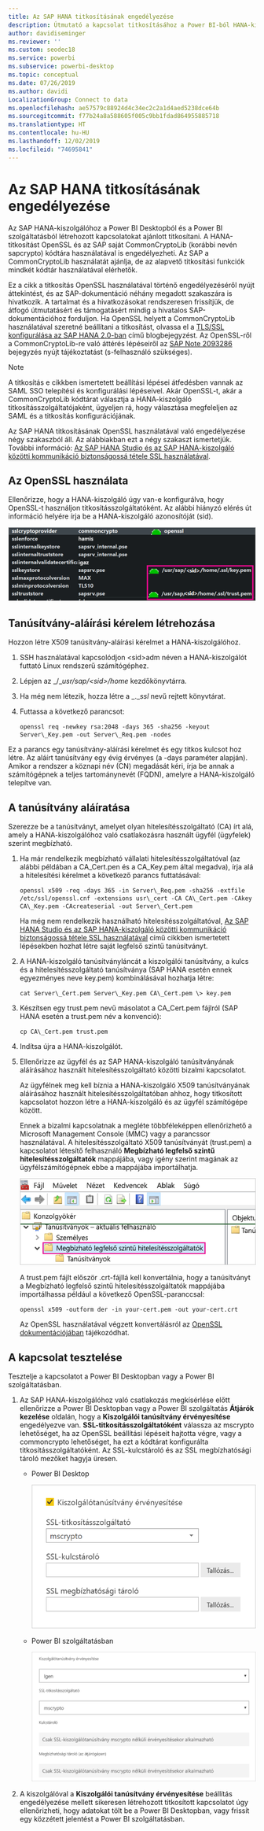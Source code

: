 ```yaml
---
title: Az SAP HANA titkosításának engedélyezése
description: Útmutató a kapcsolat titkosításához a Power BI-ból HANA-kiszolgálóhoz SAML SSO használatával való csatlakozáskor.
author: davidiseminger
ms.reviewer: ''
ms.custom: seodec18
ms.service: powerbi
ms.subservice: powerbi-desktop
ms.topic: conceptual
ms.date: 07/26/2019
ms.author: davidi
LocalizationGroup: Connect to data
ms.openlocfilehash: ae57579c88924d4c34ec2c2a1d4aed5238dce64b
ms.sourcegitcommit: f77b24a8a588605f005c9bb1fdad864955885718
ms.translationtype: HT
ms.contentlocale: hu-HU
ms.lasthandoff: 12/02/2019
ms.locfileid: "74695841"
---
```

# <a name="enable-encryption-for-sap-hana"></a>Az SAP HANA titkosításának engedélyezése

Az SAP HANA-kiszolgálóhoz a Power BI Desktopból és a Power BI szolgáltatásból létrehozott kapcsolatokat ajánlott titkosítani. A HANA-titkosítást OpenSSL és az SAP saját CommonCryptoLib (korábbi nevén sapcrypto) kódtára használatával is engedélyezheti. Az SAP a CommonCryptoLib használatát ajánlja, de az alapvető titkosítási funkciók mindkét kódtár használatával elérhetők.

Ez a cikk a titkosítás OpenSSL használatával történő engedélyezéséről nyújt áttekintést, és az SAP-dokumentáció néhány megadott szakaszára is hivatkozik. A tartalmat és a hivatkozásokat rendszeresen frissítjük, de átfogó útmutatásért és támogatásért mindig a hivatalos SAP-dokumentációhoz forduljon. Ha OpenSSL helyett a CommonCryptoLib használatával szeretné beállítani a titkosítást, olvassa el a [TLS/SSL konfigurálása az SAP HANA 2.0-ban](https://blogs.sap.com/2018/11/13/how-to-configure-tlsssl-in-sap-hana-2.0/) című blogbejegyzést. Az OpenSSL-ről a CommonCryptoLib-re való áttérés lépéseiről az [SAP Note 2093286](https://launchpad.support.sap.com/#/notes/2093286) bejegyzés nyújt tájékoztatást (s-felhasználó szükséges).

> [!NOTE]
> A titkosítás e cikkben ismertetett beállítási lépései átfedésben vannak az SAML SSO telepítési és konfigurálási lépéseivel. Akár OpenSSL-t, akár a CommonCryptoLib kódtárat választja a HANA-kiszolgáló titkosításszolgáltatójaként, ügyeljen rá, hogy választása megfeleljen az SAML és a titkosítás konfigurációjának.

Az SAP HANA titkosításának OpenSSL használatával való engedélyezése négy szakaszból áll. Az alábbiakban ezt a négy szakaszt ismertetjük.  További információ: [Az SAP HANA Studio és az SAP HANA-kiszolgáló közötti kommunikáció biztonságossá tétele SSL használatával](https://blogs.sap.com/2015/09/28/securing-the-communication-between-sap-hana-studio-and-sap-hana-server-through-ssl/).

## <a name="use-openssl"></a>Az OpenSSL használata

Ellenőrizze, hogy a HANA-kiszolgáló úgy van-e konfigurálva, hogy OpenSSL-t használjon titkosításszolgáltatóként. Az alábbi hiányzó elérés út információ helyére írja be a HANA-kiszolgáló azonosítóját (sid).

![OpenSSL titkosítási szolgáltató](media/desktop-sap-hana-encryption/ssl-crypto-provider.png)

## <a name="create-a-certificate-signing-request"></a>Tanúsítvány-aláírási kérelem létrehozása

Hozzon létre X509 tanúsítvány-aláírási kérelmet a HANA-kiszolgálóhoz.

1. SSH használatával kapcsolódjon \<sid\>adm néven a HANA-kiszolgálót futtató Linux rendszerű számítógéphez.

1. Lépjen az _/__usr/sap/\<sid\>/home_ kezdőkönyvtárra.

1. Ha még nem létezik, hozza létre a _.__ssl_ nevű rejtett könyvtárat.

1. Futtassa a következő parancsot:

    ```
    openssl req -newkey rsa:2048 -days 365 -sha256 -keyout Server\_Key.pem -out Server\_Req.pem -nodes
    ```

Ez a parancs egy tanúsítvány-aláírási kérelmet és egy titkos kulcsot hoz létre. Az aláírt tanúsítvány egy évig érvényes (a -days paraméter alapján). Amikor a rendszer a köznapi név (CN) megadását kéri, írja be annak a számítógépnek a teljes tartománynevét (FQDN), amelyre a HANA-kiszolgáló telepítve van.

## <a name="get-the-certificate-signed"></a>A tanúsítvány aláíratása

Szerezze be a tanúsítványt, amelyet olyan hitelesítésszolgáltató (CA) írt alá, amely a HANA-kiszolgálóhoz való csatlakozásra használt ügyfél (ügyfelek) szerint megbízható.

1. Ha már rendelkezik megbízható vállalati hitelesítésszolgáltatóval (az alábbi példában a CA\_Cert.pen és a CA\_Key.pem által megadva), írja alá a hitelesítési kérelmet a következő parancs futtatásával:

    ```
    openssl x509 -req -days 365 -in Server\_Req.pem -sha256 -extfile /etc/ssl/openssl.cnf -extensions usr\_cert -CA CA\_Cert.pem -CAkey CA\_Key.pem -CAcreateserial -out Server\_Cert.pem
    ```

    Ha még nem rendelkezik használható hitelesítésszolgáltatóval, [Az SAP HANA Studio és az SAP HANA-kiszolgáló közötti kommunikáció biztonságossá tétele SSL használatával](https://blogs.sap.com/2015/09/28/securing-the-communication-between-sap-hana-studio-and-sap-hana-server-through-ssl/) című cikkben ismertetett lépésekben hozhat létre saját legfelső szintű tanúsítványt.

1. A HANA-kiszolgáló tanúsítványláncát a kiszolgálói tanúsítvány, a kulcs és a hitelesítésszolgáltató tanúsítványa (SAP HANA esetén ennek egyezményes neve key.pem) kombinálásával hozhatja létre:

    ```
    cat Server\_Cert.pem Server\_Key.pem CA\_Cert.pem \> key.pem
    ```

1. Készítsen egy trust.pem nevű másolatot a CA\_Cert.pem fájlról (SAP HANA esetén a trust.pem név a konvenció):

    ```
    cp CA\_Cert.pem trust.pem
    ```

1. Indítsa újra a HANA-kiszolgálót.

1. Ellenőrizze az ügyfél és az SAP HANA-kiszolgáló tanúsítványának aláírásához használt hitelesítésszolgáltató közötti bizalmi kapcsolatot.

    Az ügyfélnek meg kell bíznia a HANA-kiszolgáló X509 tanúsítványának aláírásához használt hitelesítésszolgáltatóban ahhoz, hogy titkosított kapcsolatot hozzon létre a HANA-kiszolgáló és az ügyfél számítógépe között.

    Ennek a bizalmi kapcsolatnak a megléte többféleképpen ellenőrizhető a Microsoft Management Console (MMC) vagy a parancssor használatával. A hitelesítésszolgáltató X509 tanúsítványát (trust.pem) a kapcsolatot létesítő felhasználó **Megbízható legfelső szintű hitelesítésszolgáltatók** mappájába, vagy igény szerint magának az ügyfélszámítógépnek ebbe a mappájába importálhatja.

    ![Megbízható legfelső szintű hitelesítésszolgáltatók mappája](media/desktop-sap-hana-encryption/trusted-root-certification.png)

    A trust.pem fájlt először .crt-fájllá kell konvertálnia, hogy a tanúsítványt a Megbízható legfelső szintű hitelesítésszolgáltatók mappájába importálhassa például a következő OpenSSL-paranccsal:

    ```
    openssl x509 -outform der -in your-cert.pem -out your-cert.crt
    ```
    
    Az OpenSSL használatával végzett konvertálásról az [OpenSSL dokumentációjában](https://www.openssl.org/docs/manmaster/man1/x509.html) tájékozódhat.

## <a name="test-the-connection"></a>A kapcsolat tesztelése

Tesztelje a kapcsolatot a Power BI Desktopban vagy a Power BI szolgáltatásban.

1. Az SAP HANA-kiszolgálóhoz való csatlakozás megkísérlése előtt ellenőrizze a Power BI Desktopban vagy a Power BI szolgáltatás **Átjárók kezelése** oldalán, hogy a **Kiszolgálói tanúsítvány érvényesítése** engedélyezve van. **SSL-titkosításszolgáltatóként** válassza az mscrypto lehetőséget, ha az OpenSSL beállítási lépéseit hajtotta végre, vagy a commoncrypto lehetőséget, ha ezt a kódtárat konfigurálta titkosításszolgáltatóként. Az SSL-kulcstároló és az SSL megbízhatósági tároló mezőket hagyja üresen.

    - Power BI Desktop

        ![Kiszolgálótanúsítvány érvényesítése – szolgáltatás](media/desktop-sap-hana-encryption/validate-server-certificate-service.png)

    - Power BI szolgáltatásban

        ![Kiszolgálótanúsítvány érvényesítése – Desktop](media/desktop-sap-hana-encryption/validate-server-certificate-desktop.png)

1. A kiszolgálóval a **Kiszolgálói tanúsítvány érvényesítése** beállítás engedélyezése mellett sikeresen létrehozott titkosított kapcsolatot úgy ellenőrizheti, hogy adatokat tölt be a Power BI Desktopban, vagy frissít egy közzétett jelentést a Power BI szolgáltatásban.
